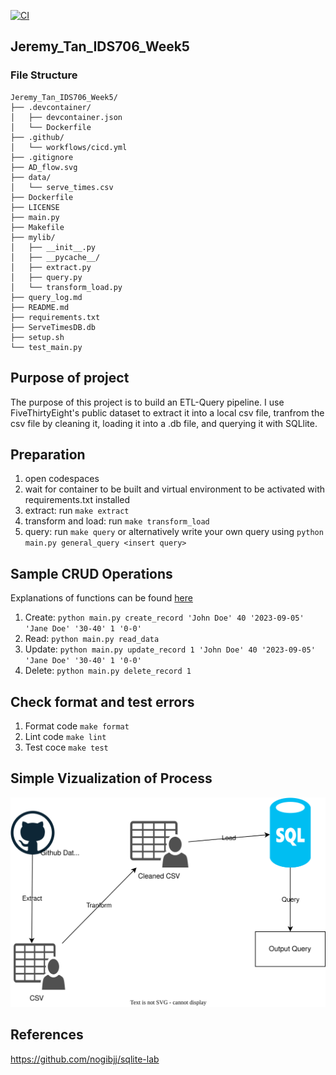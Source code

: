 [![CI](https://github.com/nogibjj/Jeremy_Tan_IDS706_Week5/actions/workflows/cicd.yml/badge.svg)](https://github.com/nogibjj/Jeremy_Tan_IDS706_Week5/actions/workflows/cicd.yml)
## Jeremy_Tan_IDS706_Week5
### File Structure
```
Jeremy_Tan_IDS706_Week5/
├── .devcontainer/
│   ├── devcontainer.json
│   └── Dockerfile
├── .github/
│   └── workflows/cicd.yml
├── .gitignore
├── AD_flow.svg
├── data/
│   └── serve_times.csv
├── Dockerfile
├── LICENSE
├── main.py
├── Makefile
├── mylib/
│   ├── __init__.py
│   ├── __pycache__/
│   ├── extract.py
│   ├── query.py
│   └── transform_load.py
├── query_log.md
├── README.md
├── requirements.txt
├── ServeTimesDB.db
├── setup.sh
└── test_main.py
```
## Purpose of project
The purpose of this project is to build an ETL-Query pipeline. I use FiveThirtyEight's public dataset to extract it into a local csv file, tranfrom the csv file by cleaning it, loading it into a .db file, and querying it with SQLlite. 

## Preparation
1. open codespaces 
2. wait for container to be built and virtual environment to be activated with requirements.txt installed 
3. extract: run `make extract`
4. transform and load: run `make transform_load`
4. query: run `make query` or alternatively write your own query using `python main.py general_query <insert query>`

## Sample CRUD Operations 
Explanations of functions can be found [here](https://github.com/nogibjj/Jeremy_Tan_IDS706_Week5/blob/main/mylib/query.py)
1. Create: `python main.py create_record 'John Doe' 40 '2023-09-05' 'Jane Doe' '30-40' 1 '0-0'`
2. Read: `python main.py read_data`
3. Update: `python main.py update_record 1 'John Doe' 40 '2023-09-05' 'Jane Doe' '30-40' 1 '0-0'`
4. Delete: `python main.py delete_record 1`

## Check format and test errors 
1. Format code `make format`
2. Lint code `make lint`
3. Test coce `make test`

## Simple Vizualization of Process
![ETLQ](adflow.svg)

## References 
https://github.com/nogibjj/sqlite-lab